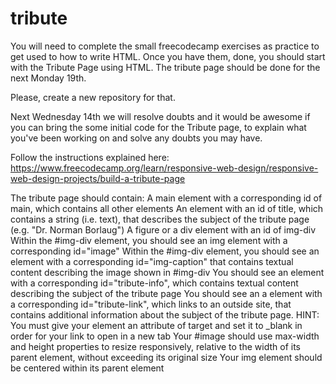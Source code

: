 # tribute
You will need to complete the small freecodecamp exercises as practice to get used to how to write HTML. Once you have them, done, you should start with the Tribute Page using HTML. The tribute page should be done for the next Monday 19th.


Please, create a new repository for that.


Next Wednesday 14th we will resolve doubts and it would be awesome if you can bring the some initial code for the Tribute page, to explain what you've been working on and solve any doubts you may have.

Follow the instructions explained here:
https://www.freecodecamp.org/learn/responsive-web-design/responsive-web-design-projects/build-a-tribute-page

The tribute page should contain:
A main element with a corresponding id of main, which contains all other elements
An element with an id of title, which contains a string (i.e. text), that describes the subject of the tribute page (e.g. "Dr. Norman Borlaug")
A figure or a div element with an id of img-div
Within the #img-div element, you should see an img element with a corresponding id="image"
Within the #img-div element, you should see an element with a corresponding id="img-caption" that contains textual content describing the image shown in #img-div
You should see an element with a corresponding id="tribute-info", which contains textual content describing the subject of the tribute page
You should see an a element with a corresponding id="tribute-link", which links to an outside site, that contains additional information about the subject of the tribute page. HINT: You must give your element an attribute of target and set it to _blank in order for your link to open in a new tab
Your #image should use max-width and height properties to resize responsively, relative to the width of its parent element, without exceeding its original size
Your img element should be centered within its parent element